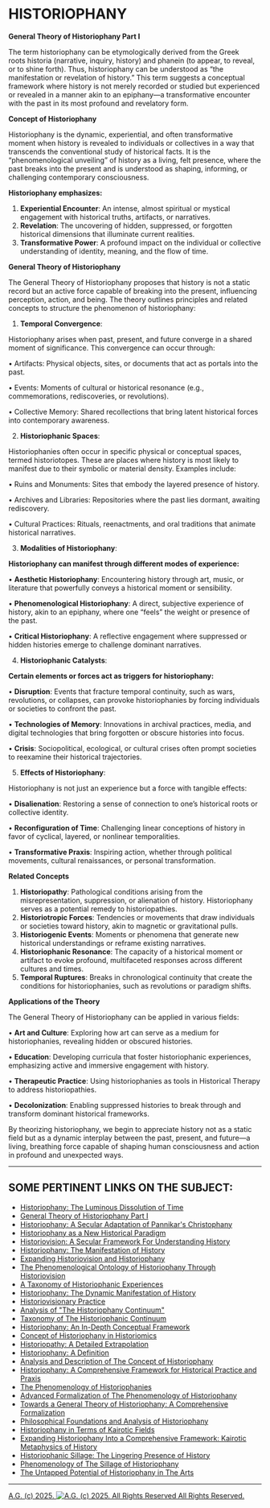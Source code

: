 # HISTORIOPHANY

__General Theory of Historiophany Part I__

The term historiophany can be etymologically derived from the Greek roots historia (narrative, inquiry, history) and phanein (to appear, to reveal, or to shine forth). Thus, historiophany can be understood as “the manifestation or revelation of history.” This term suggests a conceptual framework where history is not merely recorded or studied but experienced or revealed in a manner akin to an epiphany—a transformative encounter with the past in its most profound and revelatory form.

__Concept of Historiophany__

Historiophany is the dynamic, experiential, and often transformative moment when history is revealed to individuals or collectives in a way that transcends the conventional study of historical facts. It is the “phenomenological unveiling” of history as a living, felt presence, where the past breaks into the present and is understood as shaping, informing, or challenging contemporary consciousness.

__Historiophany emphasizes:__

1. __Experiential Encounter__: An intense, almost spiritual or mystical engagement with historical truths, artifacts, or narratives.
2. __Revelation__: The uncovering of hidden, suppressed, or forgotten historical dimensions that illuminate current realities.
3. __Transformative Power__: A profound impact on the individual or collective understanding of identity, meaning, and the flow of time.

__General Theory of Historiophany__

The General Theory of Historiophany proposes that history is not a static record but an active force capable of breaking into the present, influencing perception, action, and being. The theory outlines principles and related concepts to structure the phenomenon of historiophany:

1. __Temporal Convergence__:

Historiophany arises when past, present, and future converge in a shared moment of significance. This convergence can occur through:

• Artifacts: Physical objects, sites, or documents that act as portals into the past.

• Events: Moments of cultural or historical resonance (e.g., commemorations, rediscoveries, or revolutions).

• Collective Memory: Shared recollections that bring latent historical forces into contemporary awareness.

2. __Historiophanic Spaces__:

Historiophanies often occur in specific physical or conceptual spaces, termed historiotopes. These are places where history is most likely to manifest due to their symbolic or material density. Examples include:

• Ruins and Monuments: Sites that embody the layered presence of history.
    
• Archives and Libraries: Repositories where the past lies dormant, awaiting rediscovery.
    
• Cultural Practices: Rituals, reenactments, and oral traditions that animate historical narratives.

3. __Modalities of Historiophany__:

__Historiophany can manifest through different modes of experience:__

• __Aesthetic Historiophany__: Encountering history through art, music, or literature that powerfully conveys a historical moment or sensibility.

• __Phenomenological Historiophany__: A direct, subjective experience of history, akin to an epiphany, where one “feels” the weight or presence of the past.

• __Critical Historiophany__: A reflective engagement where suppressed or hidden histories emerge to challenge dominant narratives.

4. __Historiophanic Catalysts__:

__Certain elements or forces act as triggers for historiophany:__

• __Disruption__: Events that fracture temporal continuity, such as wars, revolutions, or collapses, can provoke historiophanies by forcing individuals or societies to confront the past.

• __Technologies of Memory__: Innovations in archival practices, media, and digital technologies that bring forgotten or obscure histories into focus.

• __Crisis__: Sociopolitical, ecological, or cultural crises often prompt societies to reexamine their historical trajectories.

5. __Effects of Historiophany__:

Historiophany is not just an experience but a force with tangible effects:

• __Disalienation__: Restoring a sense of connection to one’s historical roots or collective identity.

• __Reconfiguration of Time__: Challenging linear conceptions of history in favor of cyclical, layered, or nonlinear temporalities.

• __Transformative Praxis__: Inspiring action, whether through political movements, cultural renaissances, or personal transformation.

__Related Concepts__

1. __Historiopathy__: Pathological conditions arising from the misrepresentation, suppression, or alienation of history. Historiophany serves as a potential remedy to historiopathies.
2. __Historiotropic Forces__: Tendencies or movements that draw individuals or societies toward history, akin to magnetic or gravitational pulls.
3. __Historiogenic Events__: Moments or phenomena that generate new historical understandings or reframe existing narratives.
4. __Historiophanic Resonance__: The capacity of a historical moment or artifact to evoke profound, multifaceted responses across different cultures and times.
5. __Temporal Ruptures__: Breaks in chronological continuity that create the conditions for historiophanies, such as revolutions or paradigm shifts.

__Applications of the Theory__

The General Theory of Historiophany can be applied in various fields:

• __Art and Culture__: Exploring how art can serve as a medium for historiophanies, revealing hidden or obscured histories.

• __Education__: Developing curricula that foster historiophanic experiences, emphasizing active and immersive engagement with history.

• __Therapeutic Practice__: Using historiophanies as tools in Historical Therapy to address historiopathies.

• __Decolonization__: Enabling suppressed histories to break through and transform dominant historical frameworks.

By theorizing historiophany, we begin to appreciate history not as a static field but as a dynamic interplay between the past, present, and future—a living, breathing force capable of shaping human consciousness and action in profound and unexpected ways.

- - - - - - -

## SOME PERTINENT LINKS ON THE SUBJECT:

* [Historiophany: The Luminous Dissolution of Time](https://historiophany.wordpress.com/2025/02/02/historiophany-the-luminous-dissolution-of-time/)
* [General Theory of Historiophany Part I](https://historiophany.wordpress.com/2025/02/02/general-theory-of-historiophany-part-i/)
* [Historiophany: A Secular Adaptation of Pannikar's Christophany](https://historiophany.wordpress.com/2025/02/02/historiophany-a-secular-adaptation-of-pannikars-christophany/)
* [Historiophany as a New Historical Paradigm](https://historiophany.wordpress.com/2025/02/02/historiophany-as-a-new-historical-paradigm/)
* [Historiovision: A Secular Framework For Understanding History](https://historiophany.wordpress.com/2025/02/02/historiovision-a-secular-framework-for-understanding-history/)
* [Historiophany: The Manifestation of History](https://historiophany.wordpress.com/2025/02/02/historiophany-the-manifestation-of-history/)
* [Expanding Historiovision and Historiophany](https://historiophany.wordpress.com/2025/02/02/expanding-historiovision-and-historiophany/)
* [The Phenomenological Ontology of Historiophany Through Historiovision](https://historiophany.wordpress.com/2025/02/02/the-phenomenological-ontology-of-historiophany-through-historiovision/)
* [A Taxonomy of Historiophanic Experiences](https://historiophany.wordpress.com/2025/02/02/a-taxonomy-of-historiophanic-experiences/)
* [Historiophany: The Dynamic Manifestation of History](https://historiophany.wordpress.com/2025/02/02/historiophany-the-dynamic-manifestation-of-history/)
* [Historiovisionary Practice](https://historiophany.wordpress.com/2025/02/02/historiovisionary-practice/)
* [Analysis of "The Historiophany Continuum"](https://historiophany.wordpress.com/2025/02/02/analysis-of-the-historiophanic-continuum/)
* [Taxonomy of The Historiophanic Continuum](https://historiophany.wordpress.com/2025/02/02/taxonomy-of-the-historiophanic-continuum/)
* [Historiophany: An In-Depth Conceptual Framework](https://historiophany.wordpress.com/2025/02/02/historiopathy-an-in-depth-conceptual-framework/)
* [Concept of Historiophany in Historiomics](https://historiophany.wordpress.com/2025/02/02/concept-of-historiopathy-in-historiomics/)
* [Historiopathy: A Detailed Extrapolation](https://historiophany.wordpress.com/2025/02/02/historiopathy-a-detailed-extrapolation/)
* [Historiophany: A Definition](https://historiophany.wordpress.com/2025/02/02/historiophany-a-definition/)
* [Analysis and Description of The Concept of Historiophany](https://historiophany.wordpress.com/2025/02/02/analysis-and-description-of-the-concept-of-historiophany/)
* [Historiophany: A Comprehensive Framework for Historical Practice and Praxis](https://historiophany.wordpress.com/2025/02/02/historiophany-a-comprehensive-framework-for-historical-practice-and-praxis/)
* [The Phenomenology of Historiophanies](https://historiophany.wordpress.com/2025/02/02/the-phenomenology-of-historiophanies/)
* [Advanced Formalization of The Phenomenology of Historiophany](https://historiophany.wordpress.com/2025/02/02/advanced-formalization-of-the-phenomenology-of-historiophany/)
* [Towards a General Theory of Historiophany: A Comprehensive Formalization](https://historiophany.wordpress.com/2025/02/02/towards-a-general-theory-of-historiophany-a-comprehensive-formalization/)
* [Philosophical Foundations and Analysis of Historiophany](https://historiophany.wordpress.com/2025/02/02/philosophical-foundations-and-analysis-of-historiophany/)
* [Historiophany in Terms of Kairotic Fields](https://historiophany.wordpress.com/2025/02/02/historiophany-in-terms-of-kairotic-fields/)
* [Expanding Historiophany Into a Comprehensive Framework: Kairotic Metaphysics of History](https://historiophany.wordpress.com/2025/02/02/expanding-historiophany-into-a-comprehensive-framework-kairotic-metaphysics-of-history/)
* [Historiophanic Sillage: The Lingering Presence of History](https://historiophany.wordpress.com/2025/02/22/historiophanic-sillage-the-lingering-presence-of-history/)
* [Phenomenology of The Sillage of Historiophany](https://historiophany.wordpress.com/2025/02/22/phenomenology-of-the-sillage-of-historiophany/)
* [The Untapped Potential of Historiophany in The Arts](https://historiophany.wordpress.com/2025/02/23/the-untapped-potential-of-historiophany-in-the-arts/) 

- - - - - - -

[A.G. (c) 2025. ![A.G. (c) 2025. All Rights Reserved](https://historiotheque.files.wordpress.com/2016/11/ag_signature_official_2015_50px_cropped.jpg) All Rights Reserved.](http://alexgagnon.com)
